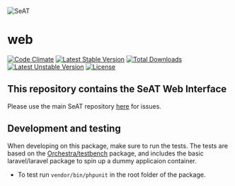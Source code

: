 ![SeAT](http://i.imgur.com/aPPOxSK.png)
# web

[![Code Climate](https://codeclimate.com/github/eveseat/web/badges/gpa.svg)](https://codeclimate.com/github/eveseat/web)
[![Latest Stable Version](https://poser.pugx.org/eveseat/web/v/stable)](https://packagist.org/packages/eveseat/web)
[![Total Downloads](https://poser.pugx.org/eveseat/web/downloads)](https://packagist.org/packages/eveseat/web)
[![Latest Unstable Version](https://poser.pugx.org/eveseat/web/v/unstable)](https://packagist.org/packages/eveseat/web)
[![License](https://poser.pugx.org/eveseat/web/license)](https://packagist.org/packages/eveseat/web)

## This repository contains the SeAT Web Interface
Please use the main SeAT repository [here](https://github.com/eveseat/seat) for issues.

## Development and testing
When developing on this package, make sure to run the tests. The tests are based on the [Orchestra/testbench](https://github.com/orchestral/testbench/) package,
and includes the basic laravel/laravel package to spin up a dummy applicaion container.

* To test run `vendor/bin/phpunit` in the root folder of the package.
 